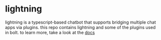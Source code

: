 # lightning

lightning is a typescript-based chatbot that supports bridging multiple chat
apps via plugins. this repo contains lightning and some of the plugins used in
bolt. to learn more, take a look at the [docs](https://williamhorning.eu.org/bolt)
